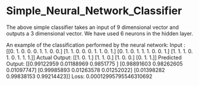 # Simple_Neural_Network_Classifier
The above simple classifier takes an input of 9 dimensional vector and outputs a 3 dimensional vector. We have used 6 neurons in the hidden layer. 

An example of the classification performed by the neural network:
Input : 
[[0. 1. 0. 0. 0. 1. 1. 0. 0.]
 [1. 1. 0. 0. 0. 1. 1. 0. 1.]
 [0. 1. 0. 1. 1. 1. 0. 0. 1.]
 [1. 1. 1. 0. 1. 0. 1. 1. 1.]]
Actual Output: 
[[1. 0. 1.]
 [1. 1. 0.]
 [1. 0. 0.]
 [0. 1. 1.]]
Predicted Output: 
[[0.99122959 0.01188969 0.9851775 ]
 [0.98891603 0.98262605 0.01097747]
 [0.99985893 0.01263578 0.01252022]
 [0.01398282 0.99838153 0.99214423]]
Loss: 
0.00012995795546310692
